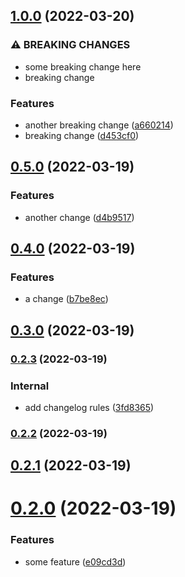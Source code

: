 ## [1.0.0](https://github.com/AkiKanellis/github-action-continuous-release-test/compare/v0.5.0...v1.0.0) (2022-03-20)


### ⚠ BREAKING CHANGES

* some breaking change here
* breaking change

### Features

* another breaking change ([a660214](https://github.com/AkiKanellis/github-action-continuous-release-test/commit/a660214445c4c94b0b3fb3b7e6b2bc2e361d7e16))
* breaking change ([d453cf0](https://github.com/AkiKanellis/github-action-continuous-release-test/commit/d453cf02b6ebe7fb57650fbf7b0ac7a1c5285355))

## [0.5.0](https://github.com/AkiKanellis/github-action-continuous-release-test/compare/v0.4.0...v0.5.0) (2022-03-19)


### Features

* another change ([d4b9517](https://github.com/AkiKanellis/github-action-continuous-release-test/commit/d4b9517bd46297155ddf5fa72f64928f49a8c73c))

## [0.4.0](https://github.com/AkiKanellis/github-action-continuous-release-test/compare/v0.3.0...v0.4.0) (2022-03-19)


### Features

* a change ([b7be8ec](https://github.com/AkiKanellis/github-action-continuous-release-test/commit/b7be8ecfa03e34c70e6662c191ecea06022b3940))

## [0.3.0](https://github.com/AkiKanellis/github-action-continuous-release-test/compare/v0.2.3...v0.3.0) (2022-03-19)

### [0.2.3](https://github.com/AkiKanellis/github-action-continuous-release-test/compare/v0.2.2...v0.2.3) (2022-03-19)


### Internal

* add changelog rules ([3fd8365](https://github.com/AkiKanellis/github-action-continuous-release-test/commit/3fd83658d1e70893fd020582e5a782a9be1f4ce4))

### [0.2.2](https://github.com/AkiKanellis/github-action-continuous-release-test/compare/v0.2.1...v0.2.2) (2022-03-19)

## [0.2.1](https://github.com/AkiKanellis/github-action-continuous-release-test/compare/v0.2.0...v0.2.1) (2022-03-19)

# [0.2.0](https://github.com/AkiKanellis/github-action-continuous-release-test/compare/v0.1.0...v0.2.0) (2022-03-19)


### Features

* some feature ([e09cd3d](https://github.com/AkiKanellis/github-action-continuous-release-test/commit/e09cd3d491ba3887ce04b1dcb251378c1147349f))

